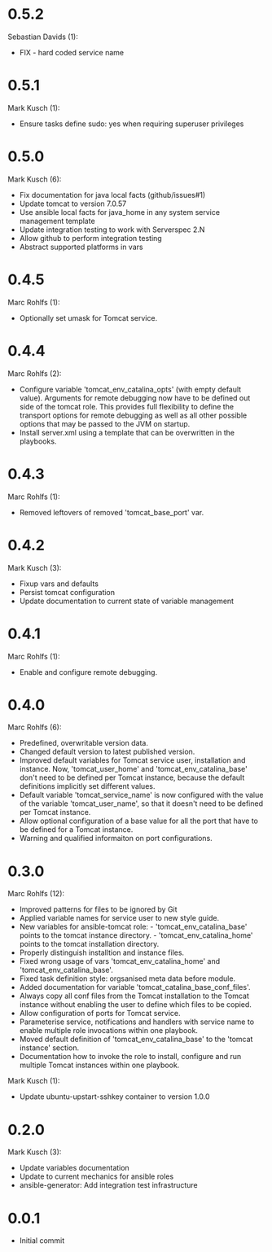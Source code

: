 # 0.5.2

Sebastian Davids (1):

* FIX - hard coded service name

# 0.5.1

Mark Kusch (1):

* Ensure tasks define sudo: yes when requiring superuser privileges

# 0.5.0

Mark Kusch (6):

* Fix documentation for java local facts (github/issues#1)
* Update tomcat to version 7.0.57
* Use ansible local facts for java_home in any system service management template
* Update integration testing to work with Serverspec 2.N
* Allow github to perform integration testing
* Abstract supported platforms in vars

# 0.4.5

Marc Rohlfs (1):

* Optionally set umask for Tomcat service.

# 0.4.4

Marc Rohlfs (2):

* Configure variable 'tomcat_env_catalina_opts' (with empty default value). Arguments for remote debugging now have to be defined out side of the tomcat role. This provides full flexibility to define the transport options for remote debugging as well as all other possible options that may be passed to the JVM on startup.
* Install server.xml using a template that can be overwritten in the playbooks.

# 0.4.3

Marc Rohlfs (1):

* Removed leftovers of removed 'tomcat_base_port' var.

# 0.4.2

Mark Kusch (3):

* Fixup vars and defaults
* Persist tomcat configuration
* Update documentation to current state of variable management

# 0.4.1

Marc Rohlfs (1):

* Enable and configure remote debugging.

# 0.4.0

Marc Rohlfs (6):

* Predefined, overwritable version data.
* Changed default version to latest published version.
* Improved default variables for Tomcat service user, installation and instance. Now, 'tomcat_user_home' and 'tomcat_env_catalina_base' don't need to be defined per Tomcat instance, because the default definitions implicitly set different values.
* Default variable 'tomcat_service_name' is now configured with the value of the variable 'tomcat_user_name', so that it doesn't need to be defined per Tomcat instance.
* Allow optional configuration of a base value for all the port that have to be defined for a Tomcat instance.
* Warning and qualified informaiton on port configurations.

# 0.3.0

Marc Rohlfs (12):

* Improved patterns for files to be ignored by Git
* Applied variable names for service user to new style guide.
* New variables for ansible-tomcat role: - 'tomcat\_env\_catalina\_base' points to the tomcat instance directory. - 'tomcat\_env\_catalina\_home' points to the tomcat installation directory.
* Properly distinguish installtion and instance files.
* Fixed wrong usage of vars 'tomcat\_env\_catalina\_home' and 'tomcat\_env\_catalina\_base'.
* Fixed task definition style: orgsanised meta data before module.
* Added documentation for variable 'tomcat_catalina_base_conf_files'.
* Always copy all conf files from the Tomcat installation to the Tomcat instance without enabling the user to define which files to be copied.
* Allow configuration of ports for Tomcat service.
* Parameterise service, notifications and handlers with service name to enable multiple role invocations within one playbook.
* Moved default definition of 'tomcat_env_catalina_base' to the 'tomcat instance' section.
* Documentation how to invoke the role to install, configure and run multiple Tomcat instances within one playbook.

Mark Kusch (1):

* Update ubuntu-upstart-sshkey container to version 1.0.0

# 0.2.0

Mark Kusch (3):

* Update variables documentation
* Update to current mechanics for ansible roles
* ansible-generator: Add integration test infrastructure

# 0.0.1

* Initial commit


<!-- vim: set nofen ts=4 sw=4 et: -->
